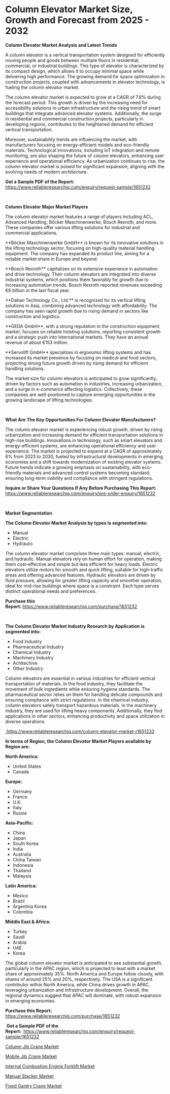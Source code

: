<p><h1>Column Elevator Market Size, Growth and Forecast from 2025 - 2032</h1></p><p><strong>Column Elevator Market Analysis and Latest Trends</strong></p>
<p><p>A column elevator is a vertical transportation system designed for efficiently moving people and goods between multiple floors in residential, commercial, or industrial buildings. This type of elevator is characterized by its compact design, which allows it to occupy minimal space while delivering high performance. The growing demand for space optimization in construction projects, coupled with advancements in elevator technology, is fueling the column elevator market.</p><p>The column elevator market is expected to grow at a CAGR of 7.9% during the forecast period. This growth is driven by the increasing need for accessibility solutions in urban infrastructure and the rising trend of smart buildings that integrate advanced elevator systems. Additionally, the surge in residential and commercial construction projects, particularly in developing regions, contributes to the heightened demand for efficient vertical transportation.</p><p>Moreover, sustainability trends are influencing the market, with manufacturers focusing on energy-efficient models and eco-friendly materials. Technological innovations, including IoT integration and remote monitoring, are also shaping the future of column elevators, enhancing user experience and operational efficiency. As urbanization continues to rise, the column elevator market is poised for significant expansion, aligning with the evolving needs of modern architecture.</p></p>
<p><strong>Get a Sample PDF of the Report:&nbsp;</strong> <a href="https://www.reliableresearchiq.com/enquiry/request-sample/1651232?utm_campaign=1129&utm_medium=2&utm_source=Github&utm_content=ia&utm_term=17022025&utm_id=column-elevator">https://www.reliableresearchiq.com/enquiry/request-sample/1651232</a></p>
<p>&nbsp;</p>
<p><strong>Column Elevator Major Market Players</strong></p>
<p><p>The column elevator market features a range of players including ACL, Advanced Handling, Böcker Maschinenwerke, Bosch Rexroth, and more. These companies offer various lifting solutions for industrial and commercial applications. </p><p>**Böcker Maschinenwerke GmbH** is known for its innovative solutions in the lifting technology sector, focusing on high-quality material handling equipment. The company has expanded its product line, aiming for a notable market share in Europe and beyond.</p><p>**Bosch Rexroth** capitalizes on its extensive experience in automation and drive technology. Their column elevators are integrated into diverse industrial systems, which positions them favorably for growth due to increasing automation trends. Bosch Rexroth reported revenues exceeding €6 billion in the last fiscal year.</p><p>**Dahan Technology Co., Ltd.** is recognized for its vertical lifting solutions in Asia, combining advanced technology with affordability. The company has seen rapid growth due to rising demand in sectors like construction and logistics.</p><p>**GEDA GmbH**, with a strong reputation in the construction equipment market, focuses on reliable hoisting solutions, reporting consistent growth and a strategic push into international markets. They have an annual revenue of about €153 million.</p><p>**Servolift GmbH** specializes in ergonomic lifting systems and has increased its market presence by focusing on medical and food sectors, projecting strong future growth driven by rising demand for efficient handling solutions.</p><p>The market size for column elevators is anticipated to grow significantly, driven by factors such as automation in industries, increasing urbanization, and a surge in e-commerce affecting logistics. Collectively, these companies are well-positioned to capture emerging opportunities in the growing landscape of lifting technologies.</p></p>
<p>&nbsp;</p>
<p><strong>What Are The Key Opportunities For Column Elevator Manufacturers?</strong></p>
<p><p>The column elevator market is experiencing robust growth, driven by rising urbanization and increasing demand for efficient transportation solutions in high-rise buildings. Innovations in technology, such as smart elevators and energy-efficient systems, are enhancing operational efficiency and user experience. The market is projected to expand at a CAGR of approximately 6% from 2023 to 2030, fueled by infrastructural developments in emerging economies and a shift towards modernization of existing elevator systems. Future trends indicate a growing emphasis on sustainability, with eco-friendly materials and advanced control systems becoming standard, ensuring long-term viability and compliance with stringent regulations.</p></p>
<p><strong>Inquire or Share Your Questions If Any Before Purchasing This Report:</strong> <a href="https://www.reliableresearchiq.com/enquiry/pre-order-enquiry/1651232?utm_campaign=1129&utm_medium=2&utm_source=Github&utm_content=ia&utm_term=17022025&utm_id=column-elevator">https://www.reliableresearchiq.com/enquiry/pre-order-enquiry/1651232</a></p>
<p>&nbsp;</p>
<p><strong>Market Segmentation</strong></p>
<p><strong>The Column Elevator Market Analysis by types is segmented into:</strong></p>
<p><ul><li>Manual</li><li>Electric</li><li>Hydraulic</li></ul></p>
<p><p>The column elevator market comprises three main types: manual, electric, and hydraulic. Manual elevators rely on human effort for operation, making them cost-effective and simple but less efficient for heavy loads. Electric elevators utilize motors for smooth and quick lifting, suitable for high-traffic areas and offering advanced features. Hydraulic elevators are driven by fluid pressure, allowing for greater lifting capacity and smoother operation, ideal for mid-rise buildings where space is a constraint. Each type serves distinct operational needs and preferences.</p></p>
<p><strong>Purchase this Report:&nbsp;</strong><a href="https://www.reliableresearchiq.com/purchase/1651232?utm_campaign=1129&utm_medium=2&utm_source=Github&utm_content=ia&utm_term=17022025&utm_id=column-elevator">https://www.reliableresearchiq.com/purchase/1651232</a></p>
<p>&nbsp;</p>
<p><strong>The Column Elevator Market Industry Research by Application is segmented into:</strong></p>
<p><ul><li>Food Industry</li><li>Pharmaceutical Industry</li><li>Chemical Industry</li><li>Machinery Industry</li><li>Achitechive</li><li>Other Industry</li></ul></p>
<p><p>Column elevators are essential in various industries for efficient vertical transportation of materials. In the food industry, they facilitate the movement of bulk ingredients while ensuring hygiene standards. The pharmaceutical sector relies on them for handling delicate compounds and ensuring compliance with strict regulations. In the chemical industry, column elevators safely transport hazardous materials. In the machinery industry, they are used for lifting heavy components. Additionally, they find applications in other sectors, enhancing productivity and space utilization in diverse operations.</p></p>
<p><a href="https://www.reliableresearchiq.com/column-elevator-market-r1651232?utm_campaign=1129&utm_medium=2&utm_source=Github&utm_content=ia&utm_term=17022025&utm_id=column-elevator">&nbsp;https://www.reliableresearchiq.com/column-elevator-market-r1651232</a></p>
<p><strong>In terms of Region, the Column Elevator Market Players available by Region are:</strong></p>
<p>
    <p> <strong> North America: </strong>
        <ul>
            <li>United States</li>
            <li>Canada</li>
        </ul>
        </p> 
    <p> <strong> Europe: </strong>
        <ul>
            <li>Germany</li>
            <li>France</li>
            <li>U.K.</li>
            <li>Italy</li>
            <li>Russia</li>
        </ul>
        </p> 
    <p> <strong> Asia-Pacific: </strong>
        <ul>
            <li>China</li>
            <li>Japan</li>
            <li>South Korea</li>
            <li>India</li>
            <li>Australia</li>
            <li>China Taiwan</li>
            <li>Indonesia</li>
            <li>Thailand</li>
            <li>Malaysia</li>
        </ul>
        </p> 
    <p> <strong> Latin America: </strong>
        <ul>
            <li>Mexico</li>
            <li>Brazil</li>
            <li>Argentina Korea</li>
            <li>Colombia</li>
        </ul>
        </p> 
    <p> <strong> Middle East & Africa: </strong>
        <ul>
            <li>Turkey</li>
            <li>Saudi</li>
            <li>Arabia</li>
            <li>UAE</li>
            <li>Korea</li>
        </ul>
    </p>
    </p>
<p><p>The global column elevator market is anticipated to see substantial growth, particularly in the APAC region, which is projected to lead with a market share of approximately 35%. North America and Europe follow closely, with shares of around 25% and 20%, respectively. The USA is a significant contributor within North America, while China drives growth in APAC, leveraging urbanization and infrastructure development. Overall, the regional dynamics suggest that APAC will dominate, with robust expansion in emerging economies.</p></p>
<p><strong>Purchase this Report: </strong><a href="https://www.reliableresearchiq.com/purchase/1651232?utm_campaign=1129&utm_medium=2&utm_source=Github&utm_content=ia&utm_term=17022025&utm_id=column-elevator">https://www.reliableresearchiq.com/purchase/1651232</a></p>
<p>&nbsp;<strong>Get a Sample PDF of the Report:&nbsp;&nbsp;</strong><a href="https://www.reliableresearchiq.com/enquiry/request-sample/1651232?utm_campaign=1129&utm_medium=2&utm_source=Github&utm_content=ia&utm_term=17022025&utm_id=column-elevator">https://www.reliableresearchiq.com/enquiry/request-sample/1651232</a></p>
<p><strong></strong></p>
<p><p><a href="https://github.com/poianaokkels/Market-Research-Report-List-1/blob/main/column-jib-crane-market.md?utm_campaign=1129&utm_medium=2&utm_source=Github&utm_content=ia&utm_term=17022025&utm_id=column-elevator">Column Jib Crane Market</a></p><p><a href="https://github.com/iquiseeboli/Market-Research-Report-List-1/blob/main/mobile-jib-crane-market.md?utm_campaign=1129&utm_medium=2&utm_source=Github&utm_content=ia&utm_term=17022025&utm_id=column-elevator">Mobile Jib Crane Market</a></p><p><a href="https://github.com/naulasulakr0/Market-Research-Report-List-1/blob/main/internal-combustion-engine-forklift-market.md?utm_campaign=1129&utm_medium=2&utm_source=Github&utm_content=ia&utm_term=17022025&utm_id=column-elevator">Internal Combustion Engine Forklift Market</a></p><p><a href="https://github.com/haimamuirev8/Market-Research-Report-List-1/blob/main/manual-stacker-market.md?utm_campaign=1129&utm_medium=2&utm_source=Github&utm_content=ia&utm_term=17022025&utm_id=column-elevator">Manual Stacker Market</a></p><p><a href="https://github.com/daemluari/Market-Research-Report-List-1/blob/main/fixed-gantry-crane-market.md?utm_campaign=1129&utm_medium=2&utm_source=Github&utm_content=ia&utm_term=17022025&utm_id=column-elevator">Fixed Gantry Crane Market</a></p></p>